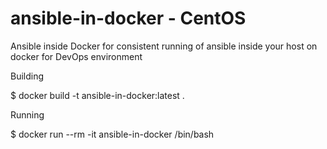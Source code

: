 # ansible-in-docker - CentOS

Ansible inside Docker for consistent running of ansible inside your host on docker for DevOps environment

Building 

$ docker build -t ansible-in-docker:latest .


Running 

$ docker run --rm -it ansible-in-docker /bin/bash
